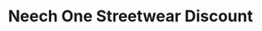 ---
title: "Neech One Streetwear Discount"
url: /dresden/neech-one-streetwear-discount/
shop: Leerstehend
---